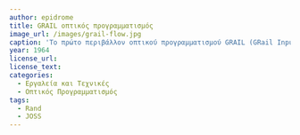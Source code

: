 ```yaml
---
author: epidrome
title: GRAIL οπτικός προγραμματισμός 
image_url: /images/grail-flow.jpg
caption: 'Το πρώτο περιβάλλον οπτικού προγραμματισμού GRAIL (GRail Input Language) απευθύνεται σε επαγγελματίες που δεν γνωρίζουν να γράφουν κώδικα, αλλά γνωρίζουν άριστα την ροή εργασίας της δουλειάς τους, οπότε μπορούν να την περιγράψουν σε ένα ευέλικτο διάγραμμα ροής στον υπολογιστή.'
year: 1964 
license_url: 
license_text: 
categories:
  - Εργαλεία και Τεχνικές 
  - Οπτικός Προγραμματισμός 
tags:
  - Rand
  - JOSS
---
```

